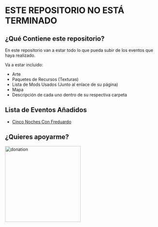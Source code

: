 # ESTE REPOSITORIO NO ESTÁ TERMINADO

## ¿Qué Contiene este repositorio?

En este repositorio van a estar todo lo que pueda subir de los eventos que haya realizado.

Va a estar incluido:
- Arte
- Paquetes de Recursos (Texturas)
- Lista de Mods Usados (Junto al enlace de su página)
- Mapa
- Descripción de cada uno dentro de su respectiva carpeta

## Lista de Eventos Añadidos
- [Cinco Noches Con Freduardo](https://github.com/CPlayxs/Eventos/tree/Pre-Upload/Cinco%20Noches%20Con%20Freduardo)

## ¿Quieres apoyarme?

[<img width="250" alt="donation" src="https://github.com/CPlayxs/Eventos/assets/100153287/f6955d0b-5632-4765-9c0a-32ba3c4443e1">
](https://ko-fi.com/playxs)
